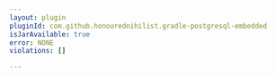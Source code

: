 ```yaml
---
layout: plugin
pluginId: com.github.honourednihilist.gradle-postgresql-embedded
isJarAvailable: true
error: NONE
violations: []

---
```

